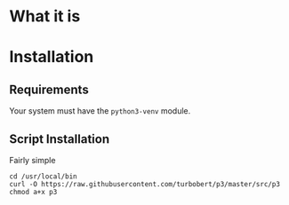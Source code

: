 # What it is

# Installation

## Requirements

Your system must have the `python3-venv` module.

## Script Installation

Fairly simple

    cd /usr/local/bin
    curl -O https://raw.githubusercontent.com/turbobert/p3/master/src/p3
    chmod a+x p3
